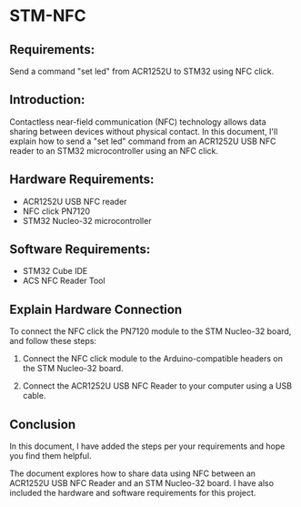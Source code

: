 # STM-NFC

## Requirements:

Send a command "set led" from ACR1252U to STM32 using NFC click.

## Introduction:

Contactless near-field communication (NFC) technology allows data sharing between devices without physical contact. In this document, I'll explain how to send a "set led" command from an ACR1252U USB NFC reader to an STM32 microcontroller using an NFC click.

## Hardware Requirements:

- ACR1252U USB NFC reader
- NFC click PN7120
- STM32 Nucleo-32 microcontroller

## Software Requirements:

- STM32 Cube IDE
- ACS NFC Reader Tool

## Explain Hardware Connection

To connect the NFC click the PN7120 module to the STM Nucleo-32 board, and follow these steps:

1. Connect the NFC click module to the Arduino-compatible headers on the STM Nucleo-32 board.

2. Connect the ACR1252U USB NFC Reader to your computer using a USB cable.

## Conclusion

In this document, I have added the steps per your requirements and hope you find them helpful.

The document explores how to share data using NFC between an ACR1252U USB NFC Reader and an STM Nucleo-32 board. I have also included the hardware and software requirements for this project.
